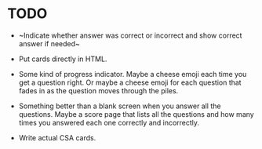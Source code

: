 # TODO

- ~Indicate whether answer was correct or incorrect and show correct answer if needed~

- Put cards directly in HTML.

- Some kind of progress indicator. Maybe a cheese emoji each time you get a
  question right. Or maybe a cheese emoji for each question that fades in as the
  question moves through the piles.

- Something better than a blank screen when you answer all the questions. Maybe
  a score page that lists all the questions and how many times you answered each
  one correctly and incorrectly.

- Write actual CSA cards.
